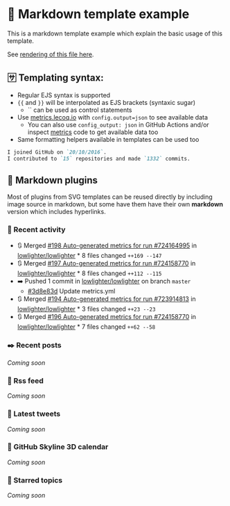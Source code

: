 # 📒 Markdown template example

This is a markdown template example which explain the basic usage of this template.

See [rendering of this file here](https://github.com/lowlighter/lowlighter/blob/master/metrics.markdown.full.md).

## 🈂️ Templating syntax:

* Regular EJS syntax is supported
* `{{` and `}}` will be interpolated as EJS brackets (syntaxic sugar)
  * `` can be used as control statements
* Use [metrics.lecoq.io](https://metrics.lecoq.io/) with `config.output=json` to see available data
  * You can also use `config_output: json` in GitHub Actions and/or inspect [metrics](https://github.com/lowlighter/metrics) code to get available data too
* Same formatting helpers available in templates can be used too

```markdown
I joined GitHub on `20/10/2016`.
I contributed to `15` repositories and made `1332` commits.
```

## 🧩 Markdown plugins

Most of plugins from SVG templates can be reused directly by including image source in markdown, but some have them have their own **markdown** version which includes hyperlinks.

### 📰 Recent activity

* 🔃 Merged [#198 Auto-generated metrics for run #724164995](https://github.com/lowlighter/lowlighter/pulls/198) in [lowlighter/lowlighter](https://github.com/lowlighter/lowlighter)
          * 8 files changed `++169 --147`
* 🔃 Merged [#197 Auto-generated metrics for run #724158770](https://github.com/lowlighter/lowlighter/pulls/197) in [lowlighter/lowlighter](https://github.com/lowlighter/lowlighter)
          * 8 files changed `++112 --115`
* ➡️ Pushed 1 commit in [lowlighter/lowlighter](https://github.com/lowlighter/lowlighter) on branch `master`
  * [#3d8e83d](https://github.com/lowlighter/lowlighter/commit/3d8e83d) Update metrics.yml
* 🔃 Merged [#194 Auto-generated metrics for run #723914813](https://github.com/lowlighter/lowlighter/pulls/194) in [lowlighter/lowlighter](https://github.com/lowlighter/lowlighter)
          * 3 files changed `++23 --23`
* 🔃 Merged [#196 Auto-generated metrics for run #724158770](https://github.com/lowlighter/lowlighter/pulls/196) in [lowlighter/lowlighter](https://github.com/lowlighter/lowlighter)
          * 7 files changed `++62 --58`


### ✒️ Recent posts

*Coming soon*

### 🗼 Rss feed

*Coming soon*

### 🐤 Latest tweets

*Coming soon*

### 🌇 GitHub Skyline 3D calendar

*Coming soon*

### 📌 Starred topics

*Coming soon*
